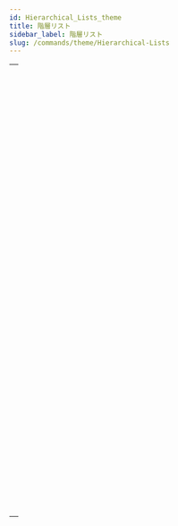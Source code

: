 ```yaml
---
id: Hierarchical_Lists_theme
title: 階層リスト
sidebar_label: 階層リスト
slug: /commands/theme/Hierarchical-Lists
---
```


|                                                                                                                                   |
| --------------------------------------------------------------------------------------------------------------------------------- |
| [<!-- INCLUDE #_command_.APPEND TO LIST.Syntax -->](../../commands-legacy/append-to-list.md)<br/>                                 |
| [<!-- INCLUDE #_command_.CLEAR LIST.Syntax -->](../../commands-legacy/clear-list.md)<br/>                                         |
| [<!-- INCLUDE #_command_.Copy list.Syntax -->](../../commands-legacy/copy-list.md)<br/>                                           |
| [<!-- INCLUDE #_command_.Count list items.Syntax -->](../../commands-legacy/count-list-items.md)<br/>                             |
| [<!-- INCLUDE #_command_.DELETE FROM LIST.Syntax -->](../../commands-legacy/delete-from-list.md)<br/>                             |
| [<!-- INCLUDE #_command_.Find in list.Syntax -->](../../commands-legacy/find-in-list.md)<br/>                                     |
| [<!-- INCLUDE #_command_.GET LIST ITEM.Syntax -->](../../commands-legacy/get-list-item.md)<br/>                                   |
| [<!-- INCLUDE #_command_.Get list item font.Syntax -->](../../commands-legacy/get-list-item-font.md)<br/>                         |
| [<!-- INCLUDE #_command_.GET LIST ITEM ICON.Syntax -->](../../commands-legacy/get-list-item-icon.md)<br/>                         |
| [<!-- INCLUDE #_command_.GET LIST ITEM PARAMETER.Syntax -->](../../commands-legacy/get-list-item-parameter.md)<br/>               |
| [<!-- INCLUDE #_command_.GET LIST ITEM PARAMETER ARRAYS.Syntax -->](../../commands-legacy/get-list-item-parameter-arrays.md)<br/> |
| [<!-- INCLUDE #_command_.GET LIST ITEM PROPERTIES.Syntax -->](../../commands-legacy/get-list-item-properties.md)<br/>             |
| [<!-- INCLUDE #_command_.GET LIST PROPERTIES.Syntax -->](../../commands-legacy/get-list-properties.md)<br/>                       |
| [<!-- INCLUDE #_command_.INSERT IN LIST.Syntax -->](../../commands-legacy/insert-in-list.md)<br/>                                 |
| [<!-- INCLUDE #_command_.Is a list.Syntax -->](../../commands-legacy/is-a-list.md)<br/>                                           |
| [<!-- INCLUDE #_command_.List item parent.Syntax -->](../../commands-legacy/list-item-parent.md)<br/>                             |
| [<!-- INCLUDE #_command_.List item position.Syntax -->](../../commands-legacy/list-item-position.md)<br/>                         |
| [<!-- INCLUDE #_command_.LIST OF CHOICE LISTS.Syntax -->](../../commands-legacy/list-of-choice-lists.md)<br/>                     |
| [<!-- INCLUDE #_command_.Load list.Syntax -->](../../commands-legacy/load-list.md)<br/>                                           |
| [<!-- INCLUDE #_command_.New list.Syntax -->](../../commands-legacy/new-list.md)<br/>                                             |
| [<!-- INCLUDE #_command_.SAVE LIST.Syntax -->](../../commands-legacy/save-list.md)<br/>                                           |
| [<!-- INCLUDE #_command_.SELECT LIST ITEMS BY POSITION.Syntax -->](../../commands-legacy/select-list-items-by-position.md)<br/>   |
| [<!-- INCLUDE #_command_.SELECT LIST ITEMS BY REFERENCE.Syntax -->](../../commands-legacy/select-list-items-by-reference.md)<br/> |
| [<!-- INCLUDE #_command_.Selected list items.Syntax -->](../../commands-legacy/selected-list-items.md)<br/>                       |
| [<!-- INCLUDE #_command_.SET LIST ITEM.Syntax -->](../../commands-legacy/set-list-item.md)<br/>                                   |
| [<!-- INCLUDE #_command_.SET LIST ITEM FONT.Syntax -->](../../commands-legacy/set-list-item-font.md)<br/>                         |
| [<!-- INCLUDE #_command_.SET LIST ITEM ICON.Syntax -->](../../commands-legacy/set-list-item-icon.md)<br/>                         |
| [<!-- INCLUDE #_command_.SET LIST ITEM PARAMETER.Syntax -->](../../commands-legacy/set-list-item-parameter.md)<br/>               |
| [<!-- INCLUDE #_command_.SET LIST ITEM PROPERTIES.Syntax -->](../../commands-legacy/set-list-item-properties.md)<br/>             |
| [<!-- INCLUDE #_command_.SET LIST PROPERTIES.Syntax -->](../../commands-legacy/set-list-properties.md)<br/>                       |
| [<!-- INCLUDE #_command_.SORT LIST.Syntax -->](../../commands-legacy/sort-list.md)<br/>                                           |
